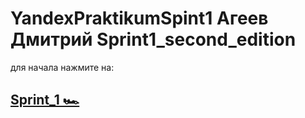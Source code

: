 # YandexPraktikumSpint1 Агеев Дмитрий Sprint1_second_edition

для начала  нажмите на:

## [Sprint_1 🏎](https://AgeevDmitryMinsk.github.io/YandexPraktikumSpint1/)

